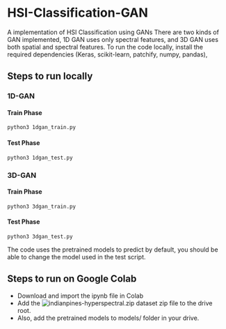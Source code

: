 # HSI-Classification-GAN
A implementation of HSI Classification using GANs
There are two kinds of GAN implemented, 1D GAN uses only spectral features, and 3D GAN uses both spatial and spectral features.
To run the code locally, install the required dependencies (Keras, scikit-learn, patchify, numpy, pandas),

## Steps to run locally
  ### 1D-GAN
  #### Train Phase
  `python3 1dgan_train.py`
  #### Test Phase
  `python3 1dgan_test.py`
  ### 3D-GAN
  #### Train Phase
  `python3 3dgan_train.py`
  #### Test Phase
  `python3 3dgan_test.py`
   
The code uses the pretrained models to predict by default, you should be able to change the model used in the test script.

## Steps to run on Google Colab
  
  - Download and import the ipynb file in Colab
  - Add the ![indianpines-hyperspectral.zip](https://drive.google.com/file/d/1bdYy7yCo48XzqdRRr_ZwmrKCyZFwPLfG/view?usp=sharing)  dataset zip file to the drive root.
  - Also, add the pretrained models to models/ folder in your drive.
  
  


